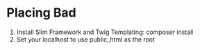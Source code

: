 Placing Bad
===========

1. Install Slim Framework and Twig Templating: composer install
2. Set your localhost to use public_html as the root
